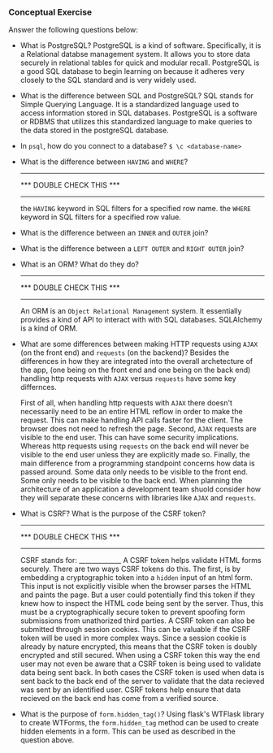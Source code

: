 ### Conceptual Exercise

Answer the following questions below:


- What is PostgreSQL?
    PostgreSQL is a kind of software. Specifically, it is a Relational databse management system. It allows you to store data securely in relational tables for quick and modular recall. PostgreSQL is a good SQL database to begin learning on because it adheres very closely to the SQL standard and is very widely used.


- What is the difference between SQL and PostgreSQL?
    SQL stands for Simple Querying Language. It is a standardized language used to access information stored in SQL databases. PostgreSQL is a software or RDBMS that utilizes this standardized language to make queries to the data stored in the postgreSQL database.


- In `psql`, how do you connect to a database?
    `$ \c <database-name>`


- What is the difference between `HAVING` and `WHERE`?
    *** 
    ***  DOUBLE CHECK THIS  ***
    ***
    the `HAVING` keyword in SQL filters for a specified row name.
    the `WHERE` keyword in SQL filters for a specified row value.


- What is the difference between an `INNER` and `OUTER` join?


- What is the difference between a `LEFT OUTER` and `RIGHT OUTER` join?


- What is an ORM? What do they do?
    *** 
    ***  DOUBLE CHECK THIS  ***
    ***
    An ORM is an `Object Relational Management` system. It essentially provides a kind of API to interact with with SQL databases. SQLAlchemy is a kind of ORM.


- What are some differences between making HTTP requests using `AJAX` (on the front end) and `requests` (on the backend)?
    Besides the differences in how they are integrated into the overall archetecture of the app, (one being on the front end and one being on the back end) handling http requests with `AJAX` versus `requests` have some key differnces.

    First of all, when handling http requests with `AJAX` there doesn't necessarily need to be an entire HTML reflow in order to make the request. This can make handling API calls faster for the client. The browser does not need to refresh the page.
    Second, `AJAX` requests are visible to the end user. This can have some security implications. Whereas http requests using `requests` on the back end will never be visible to the end user unless they are explicitly made so.
    Finally, the main difference from a programming standpoint concerns how data is passed around. Some data only needs to be visible to the front end. Some only needs to be visible to the back end. When planning the architecture of an application a development team shuold consider how they will separate these concerns with libraries like `AJAX` and `requests`.


- What is CSRF? What is the purpose of the CSRF token?
    *** 
    ***  DOUBLE CHECK THIS  ***
    ***
    CSRF stands for: _____________
    A CSRF token helps validate HTML forms securely. There are two ways CSRF tokens do this. The first, is by embedding a cryptographic token into a `hidden` input of an html form. This input is not explicitly visible when the browser parses the HTML and paints the page. But a user could potentially find this token if they knew how to inspect the HTML code being sent by the server. Thus, this must be a cryptographically secure token to prevent spoofing form submissions from unathorized third parties.
    A CSRF token can also be submitted through session cookies. This can be valuable if the CSRF token will be used in more complex ways. Since a session cookie is already by nature encrypted, this means that the CSRF token is doubly encrypted and still secured. When using a CSRF token this way the end user may not even be aware that a CSRF token is being used to validate data being sent back.
    In both cases the CSRF token is used when data is sent back to the back end of the server to validate that the data recieved was sent by an identified user. CSRF tokens help ensure that data recieved on the back end has come from a verified source.


- What is the purpose of `form.hidden_tag()`?
    Using flask's WTFlask library to create WTForms, the `form.hidden_tag` method can be used to create hidden elements in a form. This can be used as described in the question above.
